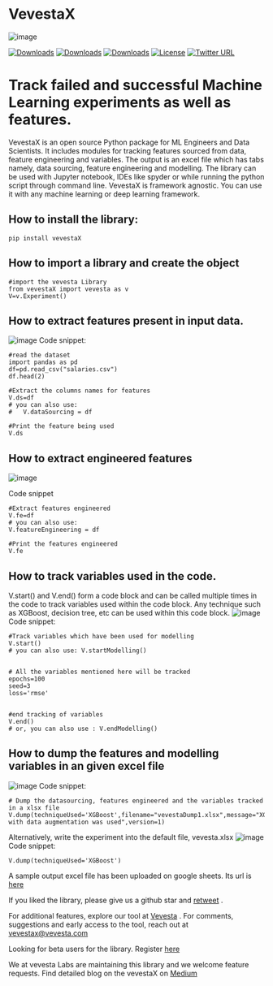 # VevestaX

![image](https://user-images.githubusercontent.com/81908188/142753559-9f94639b-324b-4734-a183-cd7d2c97a3fc.png)

[![Downloads](https://static.pepy.tech/personalized-badge/vevestax?period=total&units=international_system&left_color=blue&right_color=grey&left_text=Downloads)](https://pepy.tech/project/vevestax) [![Downloads](https://pepy.tech/badge/vevestax/month)](https://pepy.tech/project/vevestax) [![Downloads](https://pepy.tech/badge/vevestax/week)](https://pepy.tech/project/vevestax) [![License](https://img.shields.io/badge/License-Apache_2.0-blue.svg)](https://opensource.org/licenses/Apache-2.0) [![Twitter URL](https://img.shields.io/twitter/url?style=social&url=https%3A%2F%2Ftwitter.com%2Fvevesta1&label=Retweet)](https://twitter.com/vevesta1/status/1503747980188594178?s=20&t=3zXxSDS8WCddWcQHDxUrtg)



# Track failed and successful Machine Learning experiments as well as features.

VevestaX is an open source Python package for ML Engineers and Data Scientists.  It includes modules for tracking features sourced from data, feature engineering and variables. The output is an excel file which has tabs namely, data sourcing, feature engineering and modelling. The library can be used with Jupyter notebook, IDEs like spyder or while running the python script through command line. VevestaX is framework agnostic. You can use it with any machine learning or deep learning framework.



## How to install the library:
```
pip install vevestaX
```
## How to import a library and create the object
```
#import the vevesta Library
from vevestaX import vevesta as v
V=v.Experiment()
```


## How to extract features present in input data.
![image](https://user-images.githubusercontent.com/81908188/141691820-511ebba1-bc5a-4ce4-acd0-cd23ae3cd782.png)
Code snippet:
```
#read the dataset
import pandas as pd
df=pd.read_csv("salaries.csv")
df.head(2)

#Extract the columns names for features
V.ds=df
# you can also use:
#   V.dataSourcing = df

#Print the feature being used
V.ds
```

## How to extract engineered features
![image](https://user-images.githubusercontent.com/81908188/140041279-7ecd6444-a9ba-4e87-a0e5-46435c759d18.png)

Code snippet
```
#Extract features engineered
V.fe=df  
# you can also use:
V.featureEngineering = df

#Print the features engineered
V.fe
```
## How to track variables used in the code.
V.start() and V.end() form a code block and can be called multiple times in the code to track variables used within the code block. Any technique such as XGBoost, decision tree, etc can be used within this code block.
![image](https://user-images.githubusercontent.com/81908188/140041422-97be7287-111d-40c3-bc8f-d921db90acf8.png)
Code snippet:
```
#Track variables which have been used for modelling
V.start()
# you can also use: V.startModelling()


# All the variables mentioned here will be tracked
epochs=100
seed=3
loss='rmse'


#end tracking of variables
V.end()
# or, you can also use : V.endModelling()
```
## How to dump the features and modelling variables in an given excel file
![image](https://user-images.githubusercontent.com/81908188/140653881-1698d7ba-1c0f-4879-8a96-a90123108165.png)
Code snippet:
```
# Dump the datasourcing, features engineered and the variables tracked in a xlsx file
V.dump(techniqueUsed='XGBoost',filename="vevestaDump1.xlsx",message="XGboost with data augmentation was used",version=1)
```

Alternatively, write the experiment into the default file, vevesta.xlsx
![image](https://user-images.githubusercontent.com/81908188/140653897-6654e94b-a332-49a2-a7b7-416cb5bded5c.png)
Code snippet:
```
V.dump(techniqueUsed='XGBoost')
```
A sample output excel file has been uploaded on google sheets. Its url is [here](https://docs.google.com/spreadsheets/d/1hs08dZfZ8bSfU1Aem_sX2aaoNYlslRBU/edit?usp=sharing&ouid=103382336064969333270&rtpof=true&sd=true)

If you liked the library, please give us a github star and [retweet](https://twitter.com/vevesta1/status/1503747980188594178?s=20&t=3zXxSDS8WCddWcQHDxUrtg) .

For additional features, explore our tool at [Vevesta](https://www.vevesta.com) . For comments, suggestions and early access to the tool, reach out at vevestax@vevesta.com

Looking for beta users for the library. Register [here](https://forms.gle/wM1GKyYS7fDTxmS56)

We at vevesta Labs are maintaining this library and we welcome feature requests. Find detailed blog on the vevestaX on [Medium](https://medium.com/@priyanka_60446/vevestax-open-source-library-to-track-failed-and-successful-machine-learning-experiments-and-data-8deb76254b9c)
